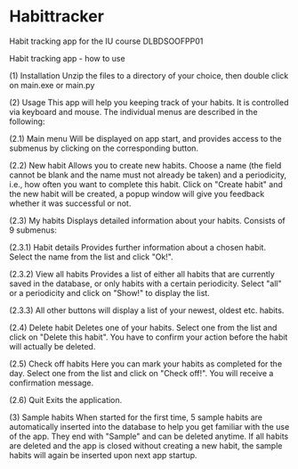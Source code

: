 # Habittracker
Habit tracking app for the IU course DLBDSOOFPP01

Habit tracking app - how to use

(1) Installation
Unzip the files to a directory of your choice, then double click on main.exe or main.py

(2) Usage
This app will help you keeping track of your habits. It is controlled via keyboard and mouse. The individual menus are described in the following:

(2.1) Main menu
Will be displayed on app start, and provides access to the submenus by clicking on the corresponding button. 

(2.2) New habit
Allows you to create new habits. Choose a name (the field cannot be blank and the name must not already be taken) and a periodicity, i.e., how often you want to complete this habit. Click on "Create habit" and the new habit will be created, a popup window will give you feedback whether it was successful or not.

(2.3) My habits
Displays detailed information about your habits. Consists of 9 submenus:

  (2.3.1) Habit details
  Provides further information about a chosen habit. Select the name from the list and click "Ok!".

  (2.3.2) View all habits
  Provides a list of either all habits that are currently saved in the database, or only habits with a certain periodicity. Select "all" or a periodicity and click on    "Show!" to display the list.

  (2.3.3) All other buttons will display a list of your newest, oldest etc. habits.

(2.4) Delete habit
Deletes one of your habits. Select one from the list and click on "Delete this habit". You have to confirm your action before the habit will actually be deleted.

(2.5) Check off habits
Here you can mark your habits as completed for the day. Select one from the list and click on "Check off!". You will receive a confirmation message.

(2.6) Quit
Exits the application.

(3) Sample habits
When started for the first time, 5 sample habits are automatically inserted into the database to help you get familiar with the use of the app. They end with "Sample" and can be deleted anytime. If all habits are deleted and the app is closed without creating a new habit, the sample habits will again be inserted upon next app startup.
